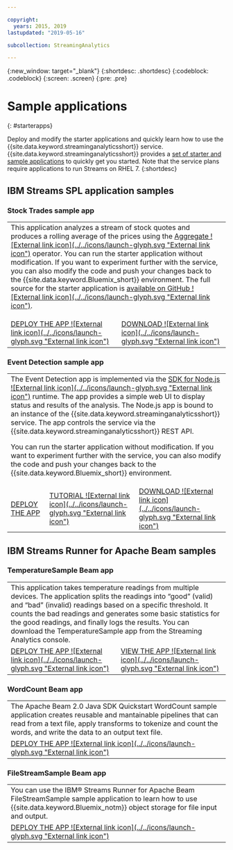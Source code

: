 ```yaml
---

copyright:
  years: 2015, 2019
lastupdated: "2019-05-16"

subcollection: StreamingAnalytics

---
```


<!-- Attribute definitions -->
{:new_window: target="_blank"}
{:shortdesc: .shortdesc}
{:codeblock: .codeblock}
{:screen: .screen}
{:pre: .pre}

# Sample applications
{: #starterapps}

Deploy and modify the starter applications and quickly learn how to use the {{site.data.keyword.streaminganalyticsshort}} service. {{site.data.keyword.streaminganalyticsshort}} provides a [set of starter and sample applications](https://developer.ibm.com/streamsdev/docs/starter-sample-apps-v2-plans/) to quickly get you started. Note that the service plans require applications to run Streams on RHEL 7.
{:shortdesc}


## IBM Streams SPL application samples

### Stock Trades sample app

<table summary="This table describes, in the first row, the Stock Trades starter application. The table includes on the second row:
1. In the first column, a link to a video on how to deploy the Stock Trades starter application. 2. In the second column, a link to directly download the Stock Trades starter application.
 ">
  <tr>
    <td headers="stocktrades" colspan="3">This application analyzes a stream of stock quotes and produces a rolling average of the prices using the <a href="https://www.ibm.com/support/knowledgecenter/SSCRJU_4.3.0/com.ibm.streams.toolkits.doc/spldoc/dita/tk$spl/op$spl.relational$Aggregate.html">Aggregate ![External link icon](../../icons/launch-glyph.svg "External link icon")</a> operator.
You can run the starter application without modification. If you want to experiment further with the service, you can also modify the code and push your changes back to the {{site.data.keyword.Bluemix_short}} environment. The full source for the starter application is <a href="https://github.com/IBMStreams/samples/tree/main/QuickStart/TradesApp">available on GitHub ![External link icon](../../icons/launch-glyph.svg "External link icon")</a>.</p>
</td>
  </tr>
  <tr>
    <td headers="stocktrades"><a href="https://developer.ibm.com/streamsdev/videos/getting-started-streaming-analytics-service-using-trades-starter-application/" target="_blank">DEPLOY THE APP ![External link icon](../../icons/launch-glyph.svg "External link icon")</a><br></td>
    <td headers="stocktrades"><a href="https://github.com/IBMStreams/samples/raw/main/QuickStart/TradesApp/starterApp/StockTradesStarterApp.sab" target="_blank">DOWNLOAD ![External link icon](../../icons/launch-glyph.svg "External link icon")</a></td>
  </tr>
</table>

### Event Detection sample app

<table summary="This table describes, in the first row, the Event Detection sample application. The table includes on the second row:
1. In the first column, a link to instructions on how to deploy the Event Detection starter application. 2. In the second column, a link to tutorials on how to use the Event Detection starter application. 3. In the third column, a link to directly download the Event Detection starter application.
 ">
  <tr>
    <td colspan="3" headers="EventDetection2">The Event Detection app is implemented via the <a href="https://{DomainName}/catalog/starters/sdk-for-nodejs/?cm_mmc=dw-_-bluemix-_-ba-bluemix-detect-complex-events-from-data-stream-trs-_-article">SDK for Node.js ![External link icon](../../icons/launch-glyph.svg "External link icon")</a> runtime. The app provides a simple web UI to display status and results of the analysis.
The Node.js app is bound to an instance of the {{site.data.keyword.streaminganalyticsshort}} service. The app controls the service via the {{site.data.keyword.streaminganalyticsshort}} REST API.
<p>You can run the starter application without modification.
If you want to experiment further with the service, you can also modify the code and push your changes back to the {{site.data.keyword.Bluemix_short}} environment.</p>
</td>
  </tr>
  <tr>
    <td headers="EventDetection2"><a href="/docs/services/StreamingAnalytics?topic=StreamingAnalytics-starterapps_deploy#starterapps_deploy" target="_blank">DEPLOY THE APP</a><br></td>
    <td headers="EventDetection2"><a href="https://developer.ibm.com/streamsdev/docs/detect-events-with-streams/" target="_blank">TUTORIAL ![External link icon](../../icons/launch-glyph.svg "External link icon")</a></td>
    <td headers="EventDetection2"><a href="https://streams-github-samples.mybluemix.net/?get=QuickStart/EventDetectionV2" target="_blank">DOWNLOAD ![External link icon](../../icons/launch-glyph.svg "External link icon")</a></td>
  </tr>
</table>


## IBM Streams Runner for Apache Beam samples

### TemperatureSample Beam app

<table summary="This table describes, in the first row, the TemperatureSample Beam application. The table includes on the second row a link to a tutorial how to deploy the TemperatureSample Beam application.
 ">
  <tr>
    <td headers="TemperatureSample" colspan="3">This application takes temperature readings from multiple devices. The application splits the readings into “good” (valid) and “bad” (invalid) readings based on a specific threshold. It counts the bad readings and generates some basic statistics for the good readings, and finally logs the results. You can download the TemperatureSample app from the Streaming Analytics console.
</td>
  </tr>
  <tr>
    <td headers="TemperatureSample"><a href="http://ibmstreams.github.io/streamsx.documentation/docs/beamrunner/sample/#running-the-temperaturesample-application" target="_blank">DEPLOY THE APP ![External link icon](../../icons/launch-glyph.svg "External link icon")</a><br></td>
    <td headers="TemperatureSample"><a href="http://ibmstreams.github.io/streamsx.documentation/docs/beamrunner/sample/#viewing-the-running-application" target="_blank">VIEW THE APP ![External link icon](../../icons/launch-glyph.svg "External link icon")</a></td>
  </tr>
</table>

### WordCount Beam app

<table summary="This table describes, in the first row, the WordCount Beam sample application. The table includes on the second row a link to a tutorial how to deploy the WordCount sample application.
 ">
  <tr>
    <td headers="WordCountSample" colspan="3">The Apache Beam 2.0 Java SDK Quickstart WordCount sample application creates reusable and mantainable pipelines that can read from a text file, apply transforms to tokenize and count the words, and write the data to an output text file.
</td>
  </tr>
  <tr>
    <td headers="WordCountSample"><a href="http://ibmstreams.github.io/streamsx.documentation/docs/beamrunner/wordcount/" target="_blank">DEPLOY THE APP ![External link icon](../../icons/launch-glyph.svg "External link icon")</a><br></td>
  </tr>
</table>

### FileStreamSample Beam app

<table summary="This table describes, in the first row, the FileStreamSample sample application. The table includes on the second row a link to a tutorial how to deploy the FileStreamSample application.
 ">
  <tr>
    <td headers="FilterStreamSample" colspan="3">You can use the IBM® Streams Runner for Apache Beam FileStreamSample sample application to learn how to use {{site.data.keyword.Bluemix_notm}} object storage for file input and output.
</td>
  </tr>
  <tr>
    <td headers="FilterStreamSample"><a href="http://ibmstreams.github.io/streamsx.documentation/docs/beamrunner/objstor/" target="_blank">DEPLOY THE APP ![External link icon](../../icons/launch-glyph.svg "External link icon")</a><br></td>
  </tr>
</table>
